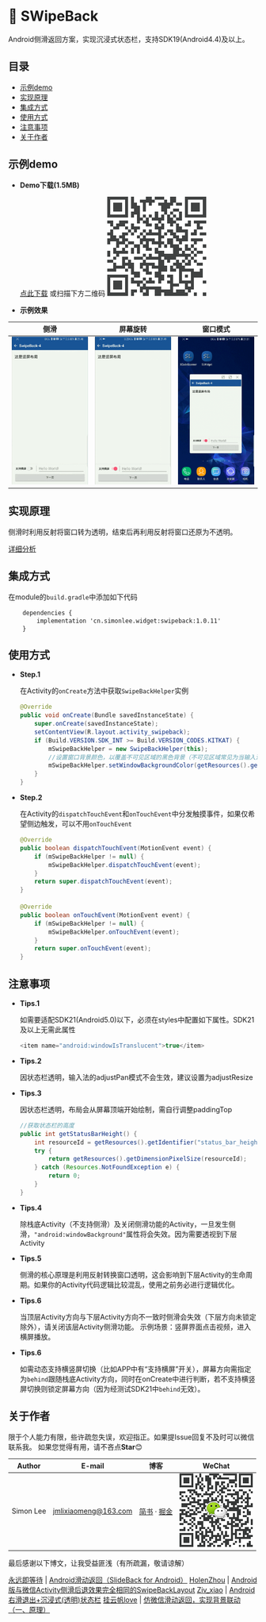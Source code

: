 # :star2:&nbsp;SWipeBack

Android侧滑返回方案，实现沉浸式状态栏，支持SDK19(Android4.4)及以上。

## 目录

* [示例demo](#示例demo)
* [实现原理](#实现原理)
* [集成方式](#集成方式)
* [使用方式](#使用方式)
* [注意事项](#注意事项)
* [关于作者](#关于作者)

## 示例demo

* **Demo下载(1.5MB)**

    [点此下载](http://fir.im/SLWidget) 或扫描下方二维码
    [![demo](../download.png)](http://fir.im/SLWidget  "扫码下载示例程序")

* **示例效果**

|侧滑|屏幕旋转|窗口模式|
|:---:|:---:|:---:|
|![gif](./demo_swipeback_1.gif)|![gif](./demo_swipeback_2.gif)|![gif](./demo_swipeback_3.gif)|

## 实现原理

侧滑时利用反射将窗口转为透明，结束后再利用反射将窗口还原为不透明。

[详细分析](https://www.jianshu.com/p/26fac8d30058)

## 集成方式

在module的`build.gradle`中添加如下代码
```
    dependencies {
        implementation 'cn.simonlee.widget:swipeback:1.0.11'
    }
```

## 使用方式

* **Step.1**

    在Activity的`onCreate`方法中获取`SwipeBackHelper`实例
    ```java
    @Override
    public void onCreate(Bundle savedInstanceState) {
        super.onCreate(savedInstanceState);
        setContentView(R.layout.activity_swipeback);
        if (Build.VERSION.SDK_INT >= Build.VERSION_CODES.KITKAT) {
            mSwipeBackHelper = new SwipeBackHelper(this);
            //设置窗口背景颜色，以覆盖不可见区域的黑色背景（不可见区域常见为当输入法及导航栏变化时的背景）
            mSwipeBackHelper.setWindowBackgroundColor(getResources().getColor(R.color.colorWindowBackground));
        }
    }
    ```

* **Step.2**

    在Activity的`dispatchTouchEvent`和`onTouchEvent`中分发触摸事件，如果仅希望侧边触发，可以不用`onTouchEvent`
    ```java
    @Override
    public boolean dispatchTouchEvent(MotionEvent event) {
        if (mSwipeBackHelper != null) {
            mSwipeBackHelper.dispatchTouchEvent(event);
        }
        return super.dispatchTouchEvent(event);
    }

    @Override
    public boolean onTouchEvent(MotionEvent event) {
        if (mSwipeBackHelper != null) {
            mSwipeBackHelper.onTouchEvent(event);
        }
        return super.onTouchEvent(event);
    }
    ```

## 注意事项

* **Tips.1**

    如需要适配SDK21(Android5.0)以下，必须在styles中配置如下属性。SDK21及以上无需此属性
    ```java
   <item name="android:windowIsTranslucent">true</item>
    ```

* **Tips.2**

    因状态栏透明，输入法的adjustPan模式不会生效，建议设置为adjustResize

* **Tips.3**

    因状态栏透明，布局会从屏幕顶端开始绘制，需自行调整paddingTop
    ```java
    //获取状态栏的高度
    public int getStatusBarHeight() {
        int resourceId = getResources().getIdentifier("status_bar_height", "dimen", "android");
        try {
            return getResources().getDimensionPixelSize(resourceId);
        } catch (Resources.NotFoundException e) {
            return 0;
        }
    }
    ```

* **Tips.4**

    除栈底Activity（不支持侧滑）及关闭侧滑功能的Activity，一旦发生侧滑，`"android:windowBackground"`属性将会失效。因为需要透视到下层Activity

* **Tips.5**

    侧滑的核心原理是利用反射转换窗口透明，这会影响到下层Activity的生命周期。如果你的Activity代码逻辑比较混乱，使用之前务必进行逻辑优化。

* **Tips.6**

    当顶层Activity方向与下层Activity方向不一致时侧滑会失效（下层方向未锁定除外），请关闭该层Activity侧滑功能。
    示例场景：竖屏界面点击视频，进入横屏播放。

* **Tips.6**

    如需动态支持横竖屏切换（比如APP中有“支持横屏”开关），屏幕方向需指定为`behind`跟随栈底Activity方向，同时在onCreate中进行判断，若不支持横竖屏切换则锁定屏幕方向（因为经测试SDK21中`behind`无效）。

## 关于作者

限于个人能力有限，些许疏忽失误，欢迎指正。如果提Issue回复不及时可以微信联系我。
如果您觉得有用，请不吝点**Star**:blush:

|Author|E-mail|博客|WeChat|
|:---:|:---:|:---:|:---:|
|Simon Lee|jmlixiaomeng@163.com|[简书](https://www.jianshu.com/u/c35bd597dafb) · [掘金](https://juejin.im/user/5a38846b6fb9a04528469a89)|![wechat](../wechat.png)|

最后感谢以下博文，让我受益匪浅（有所疏漏，敬请谅解）

[永远即等待](https://www.jianshu.com/u/76330937dc27) | [Android滑动返回（SlideBack for Android）](https://www.jianshu.com/p/cd920718c9fa)
[HolenZhou](https://www.jianshu.com/u/6f17e236f828) | [Android版与微信Activity侧滑后退效果完全相同的SwipeBackLayout](https://www.jianshu.com/p/b6d682e301c2)
[Ziv_xiao](https://www.jianshu.com/u/931023e2bfc7) | [Android右滑退出+沉浸式(透明)状态栏](https://www.jianshu.com/p/7dcfd243b1df)
[挂云帆love](https://www.jianshu.com/u/a84594a629d0) | [仿微信滑动返回，实现背景联动（一、原理）](https://www.jianshu.com/p/c7610170b36c)
